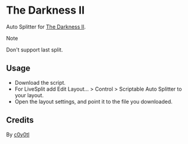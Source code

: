 # The Darkness II
Auto Splitter for [The Darkness II](https://www.speedrun.com/td2).
> [!NOTE]
> Don't support last split.
## Usage
* Download the script.
* For LiveSplit add Edit Layout... > Control > Scriptable Auto Splitter to your layout.
* Open the layout settings, and point it to the file you downloaded.
## Credits
By [c0y0tl](https://www.twitch.tv/c0y0tl)
